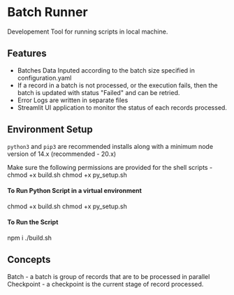 # Batch Runner

Developement Tool for running scripts in local machine.

## Features
* Batches Data Inputed according to the batch size specified in configuration.yaml
* If a record in a batch is not processed, or the execution fails, then the batch is updated with status "Failed" and can be retried.
* Error Logs are written in separate files
* Streamlit UI application to monitor the status of each records processed.

## Environment Setup
`python3` and `pip3` are recommended installs along with a minimum node version of 14.x (recommended - 20.x)

Make sure the following permissions are provided for the shell scripts -
chmod +x build.sh
chmod +x py_setup.sh

#### To Run Python Script in a virtual environment
chmod +x build.sh
chmod +x py_setup.sh

#### To Run the Script
npm i
./build.sh

## Concepts

Batch - a batch is group of records that are to be processed in parallel
Checkpoint - a checkpoint is the current stage of record processed.
